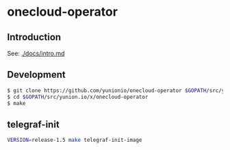 # onecloud-operator

## Introduction

See: [./docs/intro.md](./docs/intro.md)

## Development

```bash
$ git clone https://github.com/yunionio/onecloud-operator $GOPATH/src/yunion.io/x/onecloud-operator
$ cd $GOPATH/src/yunion.io/x/onecloud-operator
$ make
```

## telegraf-init

```bash
VERSION=release-1.5 make telegraf-init-image
```